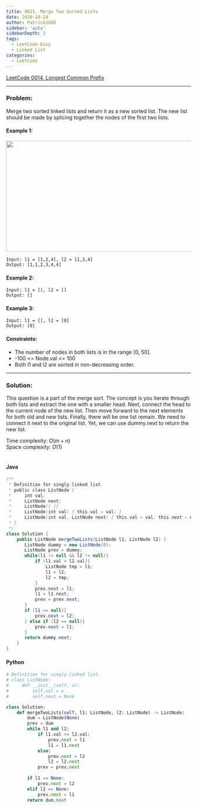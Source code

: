```yaml
---
title: 0021. Merge Two Sorted Lists
date: 2020-10-24
author: PatrickSUDO
sidebar: 'auto'
sidebarDepth: 2
tags: 
  - LeetCode-Easy
  - Linked List
categories:
  - LeetCode
---
```

[LeetCode 0014. Longest Common Prefix](https://leetcode.com/problems/merge-two-sorted-lists/)

---
### Problem: 

Merge two sorted linked lists and return it as a new sorted list. The new list should be made by splicing together the nodes of the first two lists.


#### Example 1:
<img alt="" src="https://assets.leetcode.com/uploads/2020/10/03/merge_ex1.jpg" style="width: 662px; height: 302px;"> </br>

    Input: l1 = [1,2,4], l2 = [1,3,4]
    Output: [1,1,2,3,4,4]

#### Example 2:

    Input: l1 = [], l2 = []
    Output: []

#### Example 3:

    Input: l1 = [], l2 = [0]
    Output: [0]

#### Constraints:

- The number of nodes in both lists is in the range [0, 50].
- -100 <= Node.val <= 100
- Both l1 and l2 are sorted in non-decreasing order.
---
### Solution:
This question is a part of the merge sort. The concept is you iterate through both lists and extract the one with a smaller head. Next, connect the head to the current node of the new list. Then move forward to the next elements for both old and new lists. Finally, there will be one list remain. We need to connect it next to the original list. Yet, we can use dummy.next to return the new list. 

Time complexity: $O(m+n)$ </br>
Space complexity: $O(1)$
</br>
</br>


#### Java
```Java
/**
 * Definition for singly-linked list.
 * public class ListNode {
 *     int val;
 *     ListNode next;
 *     ListNode() {}
 *     ListNode(int val) { this.val = val; }
 *     ListNode(int val, ListNode next) { this.val = val; this.next = next; }
 * }
 */
class Solution {
    public ListNode mergeTwoLists(ListNode l1, ListNode l2) {
       ListNode dummy = new ListNode(0);
       ListNode prev = dummy;
       while(l1 != null && l2 != null){
           if (l1.val > l2.val){
               ListNode tmp = l1;
               l1 = l2;
               l2 = tmp;
           }
           prev.next = l1;
           l1 = l1.next;
           prev = prev.next;
       }
       if (l1 == null){
           prev.next = l2;
       } else if (l2 == null){
           prev.next = l1;
       }
       return dummy.next;
    }
}
```

#### Python
```python
# Definition for singly-linked list.
# class ListNode:
#     def __init__(self, x):
#         self.val = x
#         self.next = None

class Solution:
    def mergeTwoLists(self, l1: ListNode, l2: ListNode) -> ListNode:
        dum = ListNode(None)
        prev = dum
        while l1 and l2:
            if l1.val <= l2.val:
                prev.next = l1
                l1 = l1.next
            else:
                prev.next = l2
                l2 = l2.next
            prev = prev.next
        
        if l1 == None:
            prev.next = l2
        elif l2 == None:
            prev.next = l1
        return dum.next
```
<Disqus shortname="patricksudo" />
